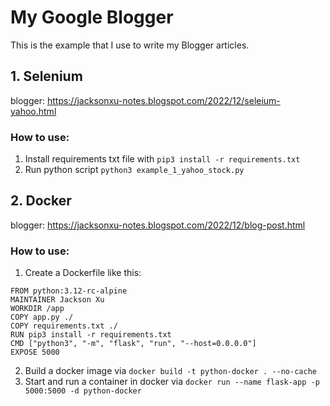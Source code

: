 # My Google Blogger 
This is the example that I use to write my Blogger articles.

## 1. Selenium 
blogger: https://jacksonxu-notes.blogspot.com/2022/12/seleium-yahoo.html

### How to use:
1. Install requirements txt file with `pip3 install -r requirements.txt`
2. Run python script `python3 example_1_yahoo_stock.py`

## 2. Docker 
blogger: https://jacksonxu-notes.blogspot.com/2022/12/blog-post.html

### How to use:
1. Create a Dockerfile like this:
```
FROM python:3.12-rc-alpine
MAINTAINER Jackson Xu
WORKDIR /app
COPY app.py ./
COPY requirements.txt ./
RUN pip3 install -r requirements.txt
CMD ["python3", "-m", "flask", "run", "--host=0.0.0.0"]
EXPOSE 5000
```
2. Build a docker image via `docker build -t python-docker . --no-cache`
3. Start and run a container in docker via `docker run --name flask-app -p 5000:5000 -d python-docker`
